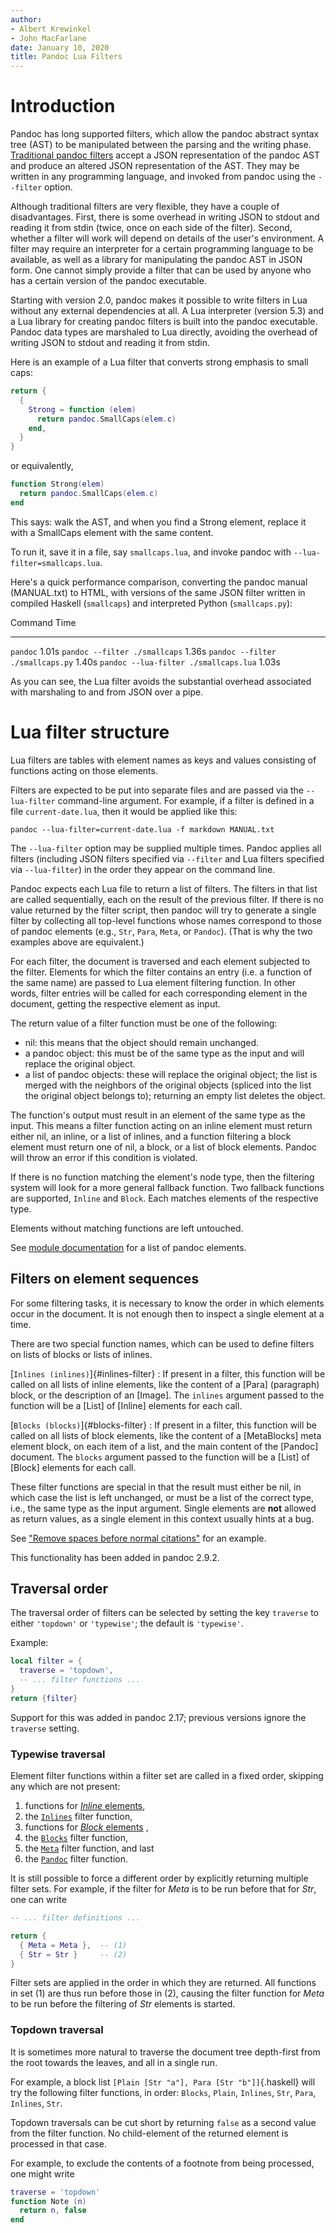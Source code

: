 ```yaml
---
author:
- Albert Krewinkel
- John MacFarlane
date: January 10, 2020
title: Pandoc Lua Filters
---
```


# Introduction

Pandoc has long supported filters, which allow the pandoc abstract
syntax tree (AST) to be manipulated between the parsing and the writing
phase. [Traditional pandoc filters](https://pandoc.org/filters.html)
accept a JSON representation of the pandoc AST and produce an altered
JSON representation of the AST. They may be written in any programming
language, and invoked from pandoc using the `--filter` option.

Although traditional filters are very flexible, they have a couple of
disadvantages. First, there is some overhead in writing JSON to stdout
and reading it from stdin (twice, once on each side of the filter).
Second, whether a filter will work will depend on details of the user's
environment. A filter may require an interpreter for a certain
programming language to be available, as well as a library for
manipulating the pandoc AST in JSON form. One cannot simply provide a
filter that can be used by anyone who has a certain version of the
pandoc executable.

Starting with version 2.0, pandoc makes it possible to write filters in
Lua without any external dependencies at all. A Lua interpreter (version
5.3) and a Lua library for creating pandoc filters is built into the
pandoc executable. Pandoc data types are marshaled to Lua directly,
avoiding the overhead of writing JSON to stdout and reading it from
stdin.

Here is an example of a Lua filter that converts strong emphasis to
small caps:

``` lua
return {
  {
    Strong = function (elem)
      return pandoc.SmallCaps(elem.c)
    end,
  }
}
```

or equivalently,

``` lua
function Strong(elem)
  return pandoc.SmallCaps(elem.c)
end
```

This says: walk the AST, and when you find a Strong element, replace it
with a SmallCaps element with the same content.

To run it, save it in a file, say `smallcaps.lua`, and invoke pandoc
with `--lua-filter=smallcaps.lua`.

Here's a quick performance comparison, converting the pandoc manual
(MANUAL.txt) to HTML, with versions of the same JSON filter written in
compiled Haskell (`smallcaps`) and interpreted Python (`smallcaps.py`):

  Command                                 Time
  --------------------------------------- -------
  `pandoc`                                1.01s
  `pandoc --filter ./smallcaps`           1.36s
  `pandoc --filter ./smallcaps.py`        1.40s
  `pandoc --lua-filter ./smallcaps.lua`   1.03s

As you can see, the Lua filter avoids the substantial overhead
associated with marshaling to and from JSON over a pipe.

# Lua filter structure

Lua filters are tables with element names as keys and values consisting
of functions acting on those elements.

Filters are expected to be put into separate files and are passed via
the `--lua-filter` command-line argument. For example, if a filter is
defined in a file `current-date.lua`, then it would be applied like
this:

    pandoc --lua-filter=current-date.lua -f markdown MANUAL.txt

The `--lua-filter` option may be supplied multiple times. Pandoc applies
all filters (including JSON filters specified via `--filter` and Lua
filters specified via `--lua-filter`) in the order they appear on the
command line.

Pandoc expects each Lua file to return a list of filters. The filters in
that list are called sequentially, each on the result of the previous
filter. If there is no value returned by the filter script, then pandoc
will try to generate a single filter by collecting all top-level
functions whose names correspond to those of pandoc elements (e.g.,
`Str`, `Para`, `Meta`, or `Pandoc`). (That is why the two examples above
are equivalent.)

For each filter, the document is traversed and each element subjected to
the filter. Elements for which the filter contains an entry (i.e. a
function of the same name) are passed to Lua element filtering function.
In other words, filter entries will be called for each corresponding
element in the document, getting the respective element as input.

The return value of a filter function must be one of the following:

-   nil: this means that the object should remain unchanged.
-   a pandoc object: this must be of the same type as the input and will
    replace the original object.
-   a list of pandoc objects: these will replace the original object;
    the list is merged with the neighbors of the original objects
    (spliced into the list the original object belongs to); returning an
    empty list deletes the object.

The function's output must result in an element of the same type as the
input. This means a filter function acting on an inline element must
return either nil, an inline, or a list of inlines, and a function
filtering a block element must return one of nil, a block, or a list of
block elements. Pandoc will throw an error if this condition is
violated.

If there is no function matching the element's node type, then the
filtering system will look for a more general fallback function. Two
fallback functions are supported, `Inline` and `Block`. Each matches
elements of the respective type.

Elements without matching functions are left untouched.

See [module documentation](#module-pandoc) for a list of pandoc
elements.

## Filters on element sequences

For some filtering tasks, it is necessary to know the order in which
elements occur in the document. It is not enough then to inspect a
single element at a time.

There are two special function names, which can be used to define
filters on lists of blocks or lists of inlines.

[`Inlines (inlines)`]{#inlines-filter}
:   If present in a filter, this function will be called on all lists of
    inline elements, like the content of a \[Para\] (paragraph) block,
    or the description of an \[Image\]. The `inlines` argument passed to
    the function will be a \[List\] of \[Inline\] elements for each
    call.

[`Blocks (blocks)`]{#blocks-filter}
:   If present in a filter, this function will be called on all lists of
    block elements, like the content of a \[MetaBlocks\] meta element
    block, on each item of a list, and the main content of the
    \[Pandoc\] document. The `blocks` argument passed to the function
    will be a \[List\] of \[Block\] elements for each call.

These filter functions are special in that the result must either be
nil, in which case the list is left unchanged, or must be a list of the
correct type, i.e., the same type as the input argument. Single elements
are **not** allowed as return values, as a single element in this
context usually hints at a bug.

See ["Remove spaces before normal
citations"](#remove-spaces-before-citations) for an example.

This functionality has been added in pandoc 2.9.2.

## Traversal order

The traversal order of filters can be selected by setting the key
`traverse` to either `'topdown'` or `'typewise'`; the default is
`'typewise'`.

Example:

``` lua
local filter = {
  traverse = 'topdown',
  -- ... filter functions ...
}
return {filter}
```

Support for this was added in pandoc 2.17; previous versions ignore the
`traverse` setting.

### Typewise traversal

Element filter functions within a filter set are called in a fixed
order, skipping any which are not present:

1.  functions for [*Inline* elements](#type-inline),
2.  the [`Inlines`](#inlines-filter) filter function,
3.  functions for [*Block* elements](#type-block) ,
4.  the [`Blocks`](#inlines-filter) filter function,
5.  the [`Meta`](#type-meta) filter function, and last
6.  the [`Pandoc`](#type-pandoc) filter function.

It is still possible to force a different order by explicitly returning
multiple filter sets. For example, if the filter for *Meta* is to be run
before that for *Str*, one can write

``` lua
-- ... filter definitions ...

return {
  { Meta = Meta },  -- (1)
  { Str = Str }     -- (2)
}
```

Filter sets are applied in the order in which they are returned. All
functions in set (1) are thus run before those in (2), causing the
filter function for *Meta* to be run before the filtering of *Str*
elements is started.

### Topdown traversal

It is sometimes more natural to traverse the document tree depth-first
from the root towards the leaves, and all in a single run.

For example, a block list `[Plain [Str "a"], Para [Str "b"]]`{.haskell}
will try the following filter functions, in order: `Blocks`, `Plain`,
`Inlines`, `Str`, `Para`, `Inlines`, `Str`.

Topdown traversals can be cut short by returning `false` as a second
value from the filter function. No child-element of the returned element
is processed in that case.

For example, to exclude the contents of a footnote from being processed,
one might write

``` lua
traverse = 'topdown'
function Note (n)
  return n, false
end
```
